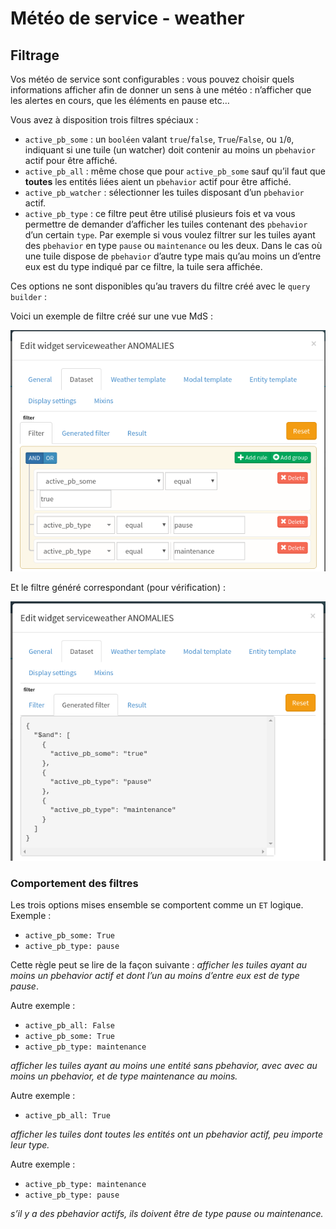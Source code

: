 # Météo de service - weather

## Filtrage

Vos météo de service sont configurables : vous pouvez choisir quels informations afficher afin de donner un sens à une météo : n’afficher que les alertes en cours, que les éléments en pause etc…

Vous avez à disposition trois filtres spéciaux :

 * `active_pb_some` : un `booléen` valant `true`/`false`, `True`/`False`, ou `1`/`0`, indiquant si une tuile (un watcher) doit contenir au moins un `pbehavior` actif pour être affiché.
 * `active_pb_all` : même chose que pour `active_pb_some` sauf qu’il faut que **toutes** les entités liées aient un `pbehavior` actif pour être affiché.
 * `active_pb_watcher` : sélectionner les tuiles disposant d’un `pbehavior` actif.
 * `active_pb_type` : ce filtre peut être utilisé plusieurs fois et va vous permettre de demander d’afficher les tuiles contenant des `pbehavior` d’un certain `type`. Par exemple si vous voulez filtrer sur les tuiles ayant des `pbehavior` en type `pause` ou `maintenance` ou les deux. Dans le cas où une tuile dispose de `pbehavior` d’autre type mais qu’au moins un d’entre eux est du type indiqué par ce filtre, la tuile sera affichée.

Ces options ne sont disponibles qu’au travers du filtre créé avec le `query builder` :

Voici un exemple de filtre créé sur une vue MdS :

![weather_filter](pics/weather_filter.png)

Et le filtre généré correspondant (pour vérification) :

![weather_generated_filter](pics/weather_generated_filter.png)

### Comportement des filtres

Les trois options mises ensemble se comportent comme un `ET` logique. Exemple :

 * `active_pb_some: True`
 * `active_pb_type: pause`

Cette règle peut se lire de la façon suivante : *afficher les tuiles ayant au moins un pbehavior actif et dont l’un au moins d’entre eux est de type pause*.

Autre exemple :

 * `active_pb_all: False`
 * `active_pb_some: True`
 * `active_pb_type: maintenance`

*afficher les tuiles ayant au moins une entité sans pbehavior, avec avec au moins un pbehavior, et de type maintenance au moins.*

Autre exemple :

 * `active_pb_all: True`

*afficher les tuiles dont toutes les entités ont un pbehavior actif, peu importe leur type.*

Autre exemple :

 * `active_pb_type: maintenance`
 * `active_pb_type: pause`

*s’il y a des pbehavior actifs, ils doivent être de type pause ou maintenance.*
